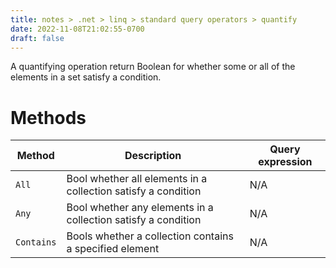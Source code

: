 ```yaml
---
title: notes > .net > linq > standard query operators > quantify
date: 2022-11-08T21:02:55-0700
draft: false
---
```

A quantifying operation return Boolean for whether some or all of the elements in a set satisfy a condition.

# Methods
| Method     | Description                                                   | Query expression |
| ---------- | ------------------------------------------------------------- | ---------------- |
| `All`      | Bool whether all elements in a collection satisfy a condition | N/A              |
| `Any`      | Bool whether any elements in a collection satisfy a condition | N/A              |
| `Contains` | Bools whether a collection contains a specified element       | N/A              |
